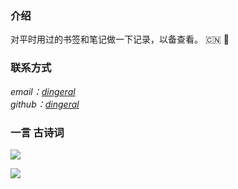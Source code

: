 ### 介绍
对平时用过的书签和笔记做一下记录，以备查看。
:cn:
:dart:

### 联系方式
<address>
email：<a href="mailto:dingeral@outlook.com">dingeral</a>
<br>
github：<a href="https://github.com/dingeral">dingeral</a>
</address>

### 一言  古诗词

<img src="https://api.gushi.ci/all.svg?font-size=18&spacing=4">

![](https://i.imgur.com/W4GzVfmh.jpg)



<script src="https://cdn.jsdelivr.net/npm/jquery/dist/jquery.min.js"></script>
<link rel="stylesheet" href="https://cdn.jsdelivr.net/npm/font-awesome/css/font-awesome.min.css"/>
<script src="https://cdn.jsdelivr.net/gh/dingeral/live2d-widget/autoload.js"></script>



